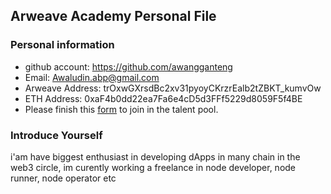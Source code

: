 ## Arweave Academy Personal File

### Personal information

- github account: https://github.com/awangganteng
- Email: Awaludin.abp@gmail.com
- Arweave Address: trOxwGXrsdBc2xv31pyoyCKrzrEalb2tZBKT_kumvOw
- ETH Address: 0xaF4b0dd22ea7Fa6e4cD5d3FFf5229d8059F5f4BE
- Please finish this [form](https://docs.google.com/forms/d/e/1FAIpQLSfWA5fIIcBgmRppm3jNz5vmf9Mai_QMVil-2pO4r7YKn_Zhtw/viewform?usp=sf_link) to join in the talent pool.

### Introduce Yourself
 i'am have biggest enthusiast in developing dApps in many chain in the web3 circle, im curently working a freelance in node developer, node runner, node operator etc
